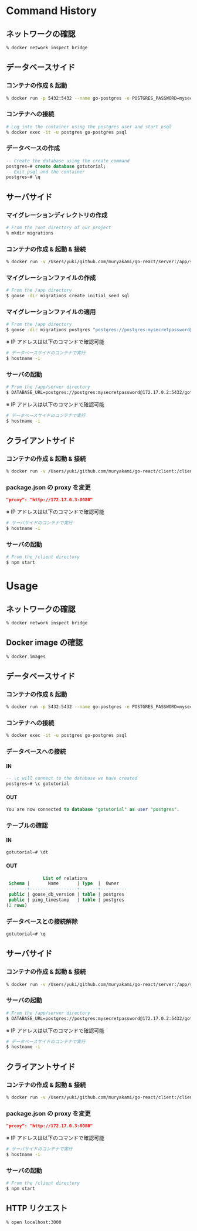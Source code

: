 # Command History

## ネットワークの確認
``` sh
% docker network inspect bridge
```

## データベースサイド
### コンテナの作成 & 起動
``` sh
% docker run -p 5432:5432 --name go-postgres -e POSTGRES_PASSWORD=mysecretpassword -d postgres
```

### コンテナへの接続
``` sh
# Log into the container using the postgres user and start psql
% docker exec -it -u postgres go-postgres psql
```

### データベースの作成
``` sql
-- Create the database using the create command
postgres=# create database gotutorial;
-- Exit psql and the container
postgres=# \q
```

## サーバサイド
### マイグレーションディレクトリの作成
``` sh
# From the root directory of our project
% mkdir migrations
```

### コンテナの作成 & 起動 & 接続
``` sh
% docker run -v /Users/yuki/github.com/muryakami/go-react/server:/app/server -v /Users/yuki/github.com/muryakami/go-react/migrations:/app/migrations -p 8080:8080 -it [IMAGE] bash
```

### マイグレーションファイルの作成
``` sh
# From the /app directory
$ goose -dir migrations create initial_seed sql
```

###  マイグレーションファイルの適用
``` sh
# From the /app directory
$ goose -dir migrations postgres "postgres://postgres:mysecretpassword@172.17.0.2:5432/gotutorial?sslmode=disable" up
```

※ IP アドレスは以下のコマンドで確認可能
``` sh
# データベースサイドのコンテナで実行
$ hostname -i
```

### サーバの起動
``` sh
# From the /app/server directory
$ DATABASE_URL=postgres://postgres:mysecretpassword@172.17.0.2:5432/gotutorial?sslmode=disable go run main.go
```

※ IP アドレスは以下のコマンドで確認可能
``` sh
# データベースサイドのコンテナで実行
$ hostname -i
```

## クライアントサイド
### コンテナの作成 & 起動 & 接続
``` sh
% docker run -v /Users/yuki/github.com/muryakami/go-react/client:/client -p 3000:3000 -it [IMAGE] ash
```

### package.json の proxy を変更
``` json
"proxy": "http://172.17.0.3:8080"
```

※ IP アドレスは以下のコマンドで確認可能
``` sh
# サーバサイドのコンテナで実行
$ hostname -i
```

### サーバの起動
``` sh
# From the /client directory
$ npm start
```

# Usage

## ネットワークの確認
``` sh
% docker network inspect bridge
```

## Docker image の確認
``` sh
% docker images
```

## データベースサイド
### コンテナの作成 & 起動
``` sh
% docker run -p 5432:5432 --name go-postgres -e POSTGRES_PASSWORD=mysecretpassword -d postgres
```

### コンテナへの接続
``` sh
% docker exec -it -u postgres go-postgres psql
```

### データベースへの接続
#### IN
``` sql
-- \c will connect to the database we have created
postgres=# \c gotutorial
```
#### OUT
``` sql
You are now connected to database "gotutorial" as user "postgres".
```

### テーブルの確認
#### IN
``` sql
gotutorial=# \dt
```
#### OUT
``` sql
              List of relations
 Schema |       Name       | Type  |  Owner
--------+------------------+-------+----------
 public | goose_db_version | table | postgres
 public | ping_timestamp   | table | postgres
(2 rows)
```

### データベースとの接続解除
``` sql
gotutorial=# \q
```

## サーバサイド
### コンテナの作成 & 起動 & 接続
``` sh
% docker run -v /Users/yuki/github.com/muryakami/go-react/server:/app/server -v /Users/yuki/github.com/muryakami/go-react/migrations:/app/migrations -p 8080:8080 -it [IMAGE] bash
```

### サーバの起動
``` sh
# From the /app/server directory
$ DATABASE_URL=postgres://postgres:mysecretpassword@172.17.0.2:5432/gotutorial?sslmode=disable go run main.go
```

※ IP アドレスは以下のコマンドで確認可能
``` sh
# データベースサイドのコンテナで実行
$ hostname -i
```

## クライアントサイド
### コンテナの作成 & 起動 & 接続
``` sh
% docker run -v /Users/yuki/github.com/muryakami/go-react/client:/client -p 3000:3000 -it [IMAGE] ash
```

### package.json の proxy を変更
``` json
"proxy": "http://172.17.0.3:8080"
```

※ IP アドレスは以下のコマンドで確認可能
``` sh
# サーバサイドのコンテナで実行
$ hostname -i
```

### サーバの起動
``` sh
# From the /client directory
$ npm start
```

## HTTP リクエスト
``` sh
% open localhost:3000
```
